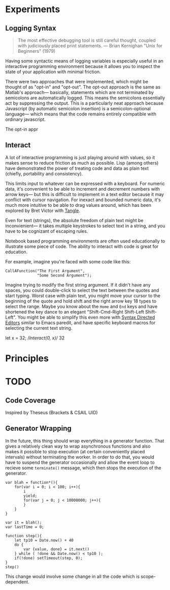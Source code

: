 Experiments
===========

## Logging Syntax

> The most effective debugging tool is still careful thought, coupled with judiciously placed print statements. 
> — Brian Kernighan "Unix for Beginners" (1979)

Having some syntactic means of logging variables is especially useful in an interactive programming environment because it allows you to inspect the state of your application with minimal friction. 

There were two approaches that were implemented, which might be thought of as "opt-in" and "opt-out". The opt-out approach is the same as Matlab's approach— basically, statements which are not terminated by semicolons are automatically logged. This means the semicolons essentially act by suppressing the output. This is a particularly neat approach because Javascript (by automatic semicolon insertion) is a semicolon-optional language— which means that the code remains entirely compatible with ordinary javascript. 

The opt-in appr


## Interact

A lot of interactive programming is just playing around with values, so it makes sense to reduce friction as much as possible. Lisp (among others) have demonstrated the power of treating code and data as plain text (chiefly, portability and consistency). 

This limits input to whatever can be expressed with a keyboard. For numeric data, it's convenient to be able to increment and decrement numbers with arrow keys— but this is difficult to implement in a text editor because it may conflict with cursor navigation. For inexact and bounded numeric data, it's much more intuitive to be able to drag values around, which has been explored by Bret Victor with [Tangle](http://worrydream.com/Tangle/). 

Even for text (strings), the absolute freedom of plain text might be inconvienient— it takes multiple keystrokes to select text in a string, and you have to be cognizant of escaping rules. 

Notebook based programming environments are often used educationally to illustrate some piece of code. The ability to interact with code is great for education. 



For example, imagine you're faced with some code like this:

    CallAFunction("The First Argument",
                  "Some Second Argument");

Imagine trying to modify the first string argument. If it didn't have any spaces, you could double-click to select the text between the quotes and start typing. Worst case with plain text, you might move your cursor to the beginning of the quote and hold shift and the right arrow key 18 types to select the range. Maybe you know about the `Home` and `End` keys and have shortened the key dance to an elegant "Shift-Cmd-Right Shift-Left Shift-Left". You might be able to simplify this even more with [Syntax Directed Editors](https://en.wikipedia.org/wiki/Structure_editor) similar to Emacs paredit, and have specific keyboard macros for selecting the current text string. 




let x = 32;
/*Interact(0, x)*/ 32


Principles
==========




TODO
====


## Code Coverage

Inspired by Theseus (Brackets & CSAIL UID)



## Generator Wrapping

In the future, this thing should wrap everything in a generator function. That gives a relatively clean way to wrap asynchronous functions and also makes it possible to stop execution (at certain conveniently placed intervals) without terminating the worker. In order to do that, you would have to suspend the generator occasionally and allow the event loop to recieve some `terminate()` message, which then stops the execution of the generator. 

    var blah = function*(){
        for(var i = 0; i < 100; i++){
            i
            yield;
            for(var j = 0; j < 10000000; j++){
            }
        }
    }

    var it = blah();
    var lastTime = 0;

    function step(){
        let tp10 = Date.now() + 40
        do {
            var {value, done} = it.next() 
        } while ( !done && Date.now() < tp10 );
        if(!done) setTimeout(step, 0);
    }
    step()

This change would involve some change in all the code which is scope-dependent. 